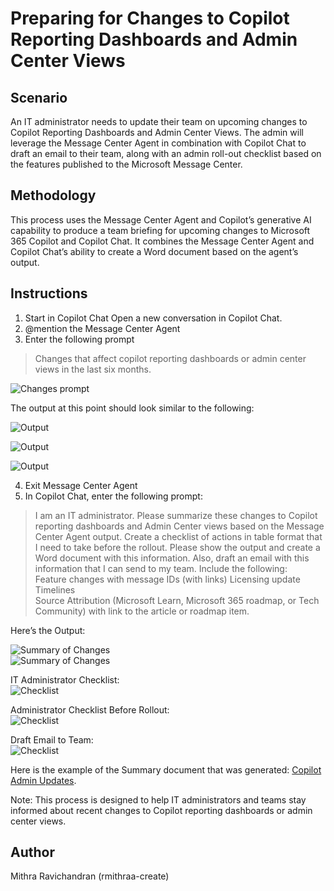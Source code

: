 # Preparing for Changes to Copilot Reporting Dashboards and Admin Center Views

## Scenario
An IT administrator needs to update their team on upcoming changes to Copilot Reporting Dashboards and Admin Center Views. The admin will leverage the Message Center Agent in combination with Copilot Chat to draft an email to their team, along with an admin roll-out checklist based on the features published to the Microsoft Message Center. 

## Methodology
This process uses the Message Center Agent and Copilot’s generative AI capability to produce a team briefing for upcoming changes to Microsoft 365 Copilot and Copilot Chat. It combines the Message Center Agent and Copilot Chat’s ability to create a Word document based on the agent’s output.


## Instructions

1. Start in Copilot Chat
Open a new conversation in Copilot Chat.
2. @mention the Message Center Agent
3. Enter the following prompt

> Changes that affect copilot reporting dashboards or admin center views in the last six months.

![Changes prompt](./images/prompt1.png)

The output at this point should look similar to the following:

![Output](./images/output1.png)

![Output](./images/output2.png)

![Output](./images/output3.png)

   
4.	Exit Message Center Agent
5.	In Copilot Chat, enter the following prompt:

> I am an IT administrator. Please summarize these changes to Copilot reporting dashboards and Admin Center views based on the Message Center Agent output. Create a checklist of actions in table format that I need to take before the rollout. Please show the output and create a Word document with this information. Also, draft an email with this information that I can send to my team. Include the following:  
Feature changes with message IDs (with links)
Licensing update  
Timelines  
Source Attribution (Microsoft Learn, Microsoft 365 roadmap, or Tech Community) with link to the article or roadmap item.

Here’s the Output:

![Summary of Changes](./images/summaryofchanges.png)  
![Summary of Changes](./images/summaryofchanges2.png)

IT Administrator Checklist:  
![Checklist](./images/checklist8.png)
    
Administrator Checklist Before Rollout:    
![Checklist](./images/RolloutCheckList.png)

Draft Email to Team:    
![Checklist](./images/emailtoteam.png)

Here is the example of the Summary document that was generated: [Copilot Admin Updates](./other/Copilot_Admin_Updates.docx).

Note:
This process is designed to help IT administrators and teams stay informed about recent changes to Copilot reporting dashboards or admin center views.

## Author
Mithra Ravichandran (rmithraa-create)





